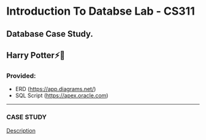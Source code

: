 # Introduction To Databse Lab - CS311
## Database Case Study.
## Harry Potter⚡🧙 
### Provided:
- ERD (https://app.diagrams.net/)
- SQL Script (https://apex.oracle.com)

<hr>

### CASE STUDY <br>
<a href="https://github.com/mansoorahmed-asterics/Introduction-To-Databse-Lab/blob/main/Hogwartz%20Case%20Study.pdf">Description</a>
